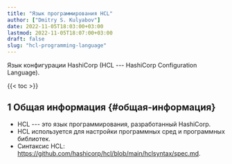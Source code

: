 ```yaml
---
title: "Язык программирования HCL"
author: ["Dmitry S. Kulyabov"]
date: 2022-11-05T18:03:00+03:00
lastmod: 2022-11-05T18:07:00+03:00
draft: false
slug: "hcl-programming-language"
---
```


Язык конфигурации HashiCorp (HCL --- HashiCorp Configuration Language).

<!--more-->

{{< toc >}}


## <span class="section-num">1</span> Общая информация {#общая-информация}

-   HCL --- это язык программирования, разработанный HashiCorp.
-   HCL используется для настройки программных сред и программных библиотек.
-   Синтаксис HCL: <https://github.com/hashicorp/hcl/blob/main/hclsyntax/spec.md>.

